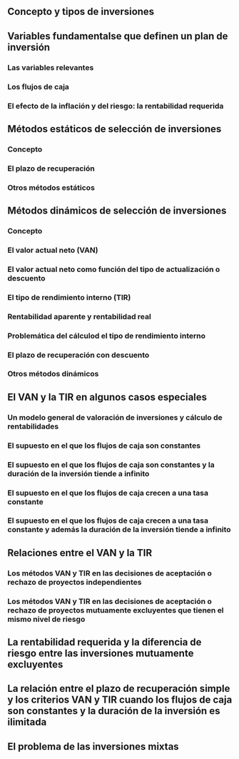 ## Concepto y tipos de inversiones
## Variables fundamentalse que definen un plan de inversión
### Las variables relevantes
### Los flujos de caja
### El efecto de la inflación y del riesgo: la rentabilidad requerida
## Métodos estáticos de selección de inversiones
### Concepto
### El plazo de recuperación
### Otros métodos estáticos
## Métodos dinámicos de selección de inversiones
### Concepto
### El valor actual neto (VAN)
### El valor actual neto como función del tipo de actualización o descuento
### El tipo de rendimiento interno (TIR)
### Rentabilidad aparente y rentabilidad real
### Problemática del cálculod el tipo de rendimiento interno
### El plazo de recuperación con descuento
### Otros métodos dinámicos
## El VAN y la TIR en algunos casos especiales
### Un modelo general de valoración de inversiones y cálculo de rentabilidades
### El supuesto en el que los flujos de caja son constantes
### El supuesto en el que los flujos de caja son constantes y la duración de la inversión tiende a infinito
### El supuesto en el que los flujos de caja crecen a una tasa constante
### El supuesto en el que los flujos de caja crecen a una tasa constante y además la duración de la inversión tiende a infinito
## Relaciones entre el VAN y la TIR
### Los métodos VAN y TIR en las decisiones de aceptación o rechazo de proyectos independientes
### Los métodos VAN y TIR en las decisiones de aceptación o rechazo de proyectos mutuamente excluyentes que tienen el mismo nivel de riesgo
## La rentabilidad requerida y la diferencia de riesgo entre las inversiones mutuamente excluyentes
## La relación entre el plazo de recuperación simple y los criterios VAN y TIR cuando los flujos de caja son constantes y la duración de la inversión es ilimitada
## El problema de las inversiones mixtas